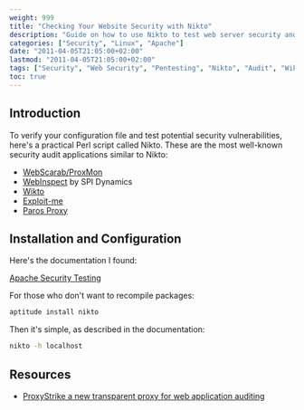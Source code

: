 ```yaml
---
weight: 999
title: "Checking Your Website Security with Nikto"
description: "Guide on how to use Nikto to test web server security and detect potential vulnerabilities."
categories: ["Security", "Linux", "Apache"]
date: "2011-04-05T21:05:00+02:00"
lastmod: "2011-04-05T21:05:00+02:00"
tags: ["Security", "Web Security", "Pentesting", "Nikto", "Audit", "Wikto"]
toc: true
---
```


## Introduction

To verify your configuration file and test potential security vulnerabilities, here's a practical Perl script called Nikto. These are the most well-known security audit applications similar to Nikto:

- [WebScarab/ProxMon](https://www.secuobs.com/news/07042007-proxmon.shtml)
- [WebInspect](https://www.secuobs.com/news/12022007-webinspect.shtml) by SPI Dynamics
- [Wikto](https://www.secuobs.com/news/20042005-google-hacking.shtml)
- [Exploit-me](https://www.secuobs.com/news/04122007-firecat.shtml)
- [Paros Proxy](https://www.parosproxy.org/index.shtml)

## Installation and Configuration

Here's the documentation I found:

[Apache Security Testing](/pdf/security_testing_your_apache_configuration_with_nikto.pdf)

For those who don't want to recompile packages:

```bash
aptitude install nikto
```

Then it's simple, as described in the documentation:

```bash
nikto -h localhost
```

## Resources
- [ProxyStrike a new transparent proxy for web application auditing](https://www.secuobs.com/news/15042008-proxystrike.shtml)
